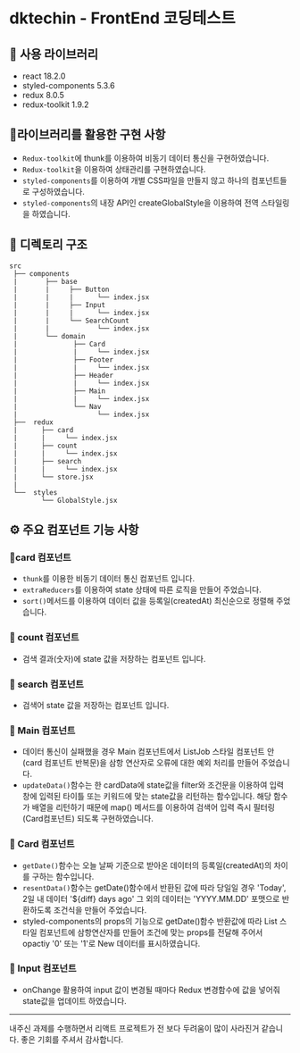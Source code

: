 # dktechin - FrontEnd 코딩테스트

## 🌈 사용 라이브러리
- react 18.2.0
- styled-components 5.3.6
- redux 8.0.5
- redux-toolkit 1.9.2

## 🔨라이브러리를 활용한 구현 사항
- `Redux-toolkit`에 thunk를 이용하여 비동기 데이터 통신을 구현하였습니다.
- `Redux-toolkit`을 이용하여 상태관리를 구현하였습니다.
- `styled-components`를 이용하여 개별 CSS파일을 만들지 않고 하나의 컴포넌트들로 구성하였습니다.
- `styled-components`의 내장 API인 createGlobalStyle을 이용하여 전역 스타일링을 하였습니다.

## 📁 디렉토리 구조
```
src
 ├── components      
 |       ├── base
 |       |     ├── Button
 |       |     |      └── index.jsx
 |       |     ├── Input
 |       |     |      └── index.jsx
 |       |     └── SearchCount
 |       |            └── index.jsx
 |       └── domain
 |              ├── Card
 |              |     └── index.jsx
 |              ├── Footer
 |              |     └── index.jsx
 |              ├── Header
 |              |     └── index.jsx
 |              ├── Main
 |              |     └── index.jsx
 |              └── Nav
 |                    └── index.jsx
 ├──  redux
 |      ├── card   
 |      |     └── index.jsx
 |      ├── count  
 |      |     └── index.jsx 
 |      ├── search  
 |      |     └── index.jsx  
 |      └── store.jsx
 |
 └──  styles
        └── GlobalStyle.jsx
 ```

## ⚙️ 주요 컴포넌트 기능 사항
### 📌card 컴포넌트
- `thunk`를 이용한 비동기 데이터 통신 컴포넌트 입니다.
- `extraReducers`를 이용하여 state 상태에 따른 로직을 만들어 주었습니다.
- `sort()`메서드를 이용하여 데이터 값을 등록일(createdAt) 최신순으로 정렬해 주었습니다.

### 📌 count 컴포넌트
- 검색 결과(숫자)에 state 값을 저장하는 컴포넌트 입니다.

### 📌 search 컴포넌트
- 검색어 state 값을 저장하는 컴포넌트 입니다.

### 📌 Main 컴포넌트
- 데이터 통신이 실패했을 경우 Main 컴포넌트에서 ListJob 스타일 컴포넌트 안(card 컴포넌트 반복문)을 삼항 연산자로 오류에 대한 예외 처리를 만들어 주었습니다.
- `updateData()`함수는 한 cardData에 state값을 filter와 조건문을 이용하여 입력창에 입력된 타이틀 또는 키워드에 맞는 state값을 리턴하는 함수입니다. 해당 함수가 배열을 리턴하기 때문에 map() 메서드를 이용하여 검색어 입력 즉시 필터링(Card컴포넌트) 되도록 구현하였습니다.

### 📌 Card 컴포넌트
- `getDate()`함수는 오늘 날짜 기준으로 받아온 데이터의 등록일(createdAt)의 차이를 구하는 함수입니다.
- `resentData()`함수는 getDate()함수에서 반환된 값에 따라 당일일 경우 'Today', 2일 내 데이터 '${diff} days ago' 그 외의 데이터는 'YYYY.MM.DD' 포맷으로 반환하도록 조건식을 만들어 주었습니다.
- styled-components의 props의 기능으로 getDate()함수 반환값에 따라 List 스타일 컴포넌트에 삼항연산자를 만들어 조건에 맞는 props를 전달해 주어서 opactiy '0' 또는 '1'로 New 데이터를 표시하였습니다.

### 📌 Input 컴포넌트
- onChange 활용하여 input 값이 변경될 때마다 Redux 변경함수에 값을 넣어줘 state값을 업데이트 하였습니다.

---
내주신 과제를 수행하면서 리액트 프로젝트가 전 보다 두려움이 많이 사라진거 같습니다. 좋은 기회를 주셔서 감사합니다.

